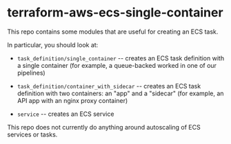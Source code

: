 # terraform-aws-ecs-single-container

This repo contains some modules that are useful for creating an ECS task.

In particular, you should look at:

*   `task_definition/single_container` -- creates an ECS task definition with a single container (for example, a queue-backed worked in one of our pipelines)

*   `task_definition/container_with_sidecar` -- creates an ECS task definition with two containers: an "app" and a "sidecar" (for example, an API app with an nginx proxy container)

*   `service` -- creates an ECS service

This repo does not currently do anything around autoscaling of ECS services or tasks.

